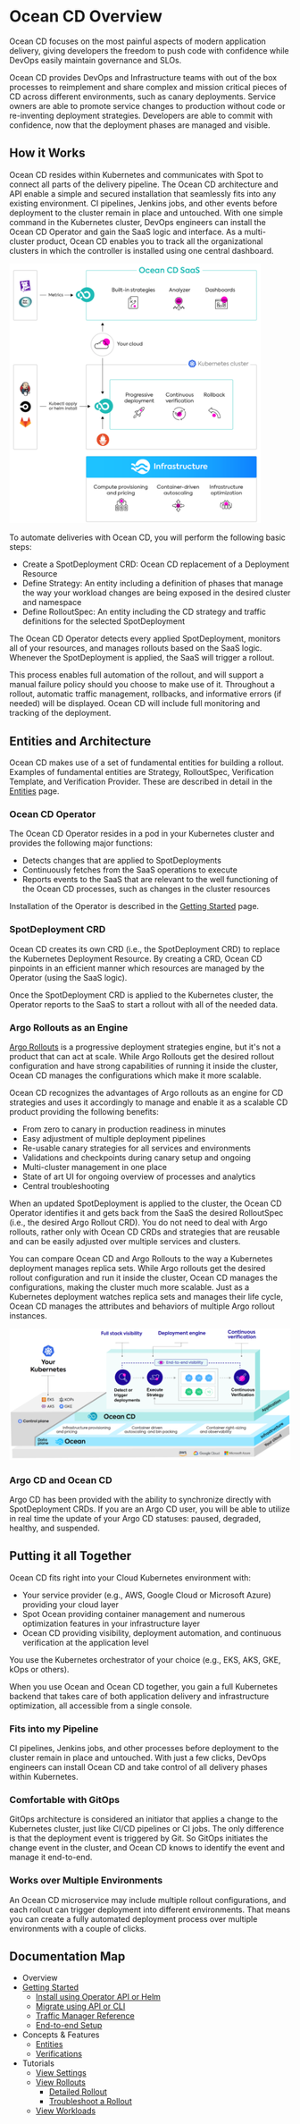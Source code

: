 <meta name="robots" content="noindex">

# Ocean CD Overview

Ocean CD focuses on the most painful aspects of modern application delivery, giving developers the freedom to push code with confidence while DevOps easily maintain governance and SLOs.

Ocean CD provides DevOps and Infrastructure teams with out of the box processes to reimplement and share complex and mission critical pieces of CD across different environments, such as canary deployments. Service owners are able to promote service changes to production without code or re-inventing deployment strategies. Developers are able to commit with confidence, now that the deployment phases are managed and visible.

## How it Works

Ocean CD resides within Kubernetes and communicates with Spot to connect all parts of the delivery pipeline. The Ocean CD architecture and API enable a simple and secured installation that seamlessly fits into any existing environment. CI pipelines, Jenkins jobs, and other events before deployment to the cluster remain in place and untouched. With one simple command in the Kubernetes cluster, DevOps engineers can install the Ocean CD Operator and gain the SaaS logic and interface. As a multi-cluster product, Ocean CD enables you to track all the organizational clusters in which the controller is installed using one central dashboard.

<img src="/ocean-cd/_media/overview-01.png" width="450"/>

To automate deliveries with Ocean CD, you will perform the following basic steps:
- Create a SpotDeployment CRD: Ocean CD replacement of a Deployment Resource
- Define Strategy: An entity including a definition of phases that manage
the way your workload changes are being exposed in the desired
cluster and namespace
- Define RolloutSpec: An entity including the CD strategy and traffic definitions
for the selected SpotDeployment

The Ocean CD Operator detects every applied SpotDeployment, monitors all of your resources, and manages rollouts based on the SaaS logic. Whenever the SpotDeployment is applied, the SaaS will trigger a rollout.

This process enables full automation of the rollout, and will support a manual failure policy should you choose to make use of it. Throughout a rollout, automatic traffic management, rollbacks, and informative errors (if needed)  will be displayed. Ocean CD will include full monitoring and tracking of the deployment.

## Entities and Architecture

Ocean CD makes use of a set of fundamental entities for building a rollout. Examples of fundamental entities are Strategy, RolloutSpec, Verification Template, and Verification Provider. These are described in detail in the [Entities](ocean-cd/concepts-features/entities) page.

### Ocean CD Operator

The Ocean CD Operator resides in a pod in your Kubernetes cluster and provides the following major functions:
- Detects changes that are applied to SpotDeployments
- Continuously fetches from the SaaS operations to execute
- Reports events to the SaaS that are relevant to the well functioning of the Ocean CD processes, such as changes in the cluster resources

Installation of the Operator is described in the [Getting Started](https://docs.spot.io/ocean-cd/getting-started/?id=install-the-operator-using-spot-console) page.

### SpotDeployment CRD

Ocean CD creates its own CRD (i.e., the SpotDeployment CRD) to replace the Kubernetes Deployment Resource. By creating a CRD, Ocean CD pinpoints in an efficient manner which resources are managed by the Operator (using the SaaS logic).

Once the SpotDeployment CRD is applied to the Kubernetes cluster, the Operator reports to the SaaS to start a rollout with all of the needed data.

### Argo Rollouts as an Engine

[Argo Rollouts](https://argoproj.github.io/argo-rollouts/) is a progressive deployment strategies engine, but it's not a product that can act at scale. While Argo Rollouts get the desired rollout configuration and have strong capabilities of running it inside the cluster, Ocean CD manages the configurations which make it more scalable.

Ocean CD recognizes the advantages of Argo rollouts as an engine for CD strategies and uses it accordingly to manage and enable it as a scalable CD product providing the following benefits:
- From zero to canary in production readiness in minutes
- Easy adjustment of multiple deployment pipelines
- Re-usable canary strategies for all services and environments
- Validations and checkpoints during canary setup and ongoing
- Multi-cluster management in one place
- State of art UI for ongoing overview of processes and analytics
- Central troubleshooting

When an updated SpotDeployment is applied to the cluster, the Ocean CD Operator identifies it and gets back from the SaaS the desired RolloutSpec (i.e., the desired Argo Rollout CRD). You do not need to deal with Argo rollouts, rather only with Ocean CD CRDs and strategies that are reusable and can be easily adjusted over multiple services and clusters.

You can compare Ocean CD and Argo Rollouts to the way a Kubernetes deployment manages replica sets. While Argo rollouts get the desired rollout configuration and run it inside the cluster, Ocean CD manages the configurations, making the cluster much more scalable. Just as a Kubernetes deployment watches replica sets and manages their life cycle, Ocean CD manages the attributes and behaviors of multiple Argo rollout instances.

<img src="/ocean-cd/_media/overview-02.png" />

### Argo CD and Ocean CD

Argo CD has been provided with the ability to synchronize directly with SpotDeployment CRDs. If you are an Argo CD user, you will be able to utilize in real time the update of your Argo CD statuses: paused, degraded, healthy, and suspended.

## Putting it all Together

Ocean CD fits right into your Cloud Kubernetes environment with:
- Your service provider (e.g., AWS, Google Cloud or Microsoft Azure) providing your cloud layer
- Spot Ocean providing container management and numerous optimization features in your infrastructure layer
- Ocean CD providing visibility, deployment automation, and continuous verification at the application level

You use the Kubernetes orchestrator of your choice (e.g., EKS, AKS, GKE, kOps or others).

When you use Ocean and Ocean CD together, you gain a full Kubernetes backend that takes care of both application delivery and infrastructure optimization, all accessible from a single console.

### Fits into my Pipeline

CI pipelines, Jenkins jobs, and other processes before deployment to the cluster remain in place and untouched. With just a few clicks, DevOps engineers can install Ocean CD and take control of all delivery phases within Kubernetes.

### Comfortable with GitOps

GitOps architecture is considered an initiator that applies a change to the Kubernetes cluster, just like CI/CD pipelines or CI jobs. The only difference is that the deployment event is triggered by Git. So GitOps initiates the change event in the cluster, and Ocean CD knows to identify the event and manage it end-to-end.

### Works over Multiple Environments

An Ocean CD microservice may include multiple rollout configurations, and each rollout can trigger deployment into different environments. That means you can create a fully automated deployment process over multiple environments with a couple of clicks.

## Documentation Map

- Overview
- [Getting Started](ocean-cd/getting-started/)
  - [Install using Operator API or Helm](ocean-cd/getting-started/install-operator-using-API-or-helm)
  - [Migrate using API or CLI](ocean-cd/getting-started/migrate-using-api)
  - [Traffic Manager Reference](ocean-cd/getting-started/traffic-manager-reference)
  - [End-to-end Setup](ocean-cd/getting-started/end-to-end)
- Concepts & Features
  - [Entities](ocean-cd/concepts-features/entities)
  - [Verifications](ocean-cd/concepts-features/verifications)
- Tutorials
  - [View Settings](ocean-cd/tutorials/view-settings/)
  - [View Rollouts](ocean-cd/tutorials/view-rollouts/)
    - [Detailed Rollout](ocean-cd/tutorials/view-rollouts/detailed-rollout)
    - [Troubleshoot a Rollout](ocean-cd/tutorials/view-rollouts/troubleshoot)
  - [View Workloads](ocean-cd/tutorials/view-workloads/)
